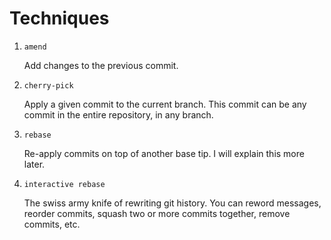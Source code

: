 # Techniques

1.  `amend`

    Add changes to the previous commit.

2.  `cherry-pick`

    Apply a given commit to the current branch.  This commit can be any commit
    in the entire repository, in any branch.

3.  `rebase`

    Re-apply commits on top of another base tip.  I will explain this more
    later.

4.  `interactive rebase`

    The swiss army knife of rewriting git history.  You can reword messages,
    reorder commits, squash two or more commits together, remove commits, etc.
